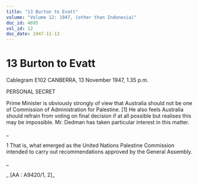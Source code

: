 ```yaml
---
title: "13 Burton to Evatt"
volume: "Volume 12: 1947, (other than Indonesia)"
doc_id: 4695
vol_id: 12
doc_date: 1947-11-13
---
```


# 13 Burton to Evatt

Cablegram E102 CANBERRA, 13 November 1947, 1.35 p.m.

PERSONAL SECRET

Prime Minister is obviously strongly of view that Australia should not be one of Commission of Administration for Palestine. [1] He also feels Australia should refrain from voting on final decision if at all possible but realises this may be impossible. Mr. Dedman has taken particular interest in this matter.

_

1 That is, what emerged as the United Nations Palestine Commission intended to carry out recommendations approved by the General Assembly.

_

_ [AA : A9420/1, 2]_

